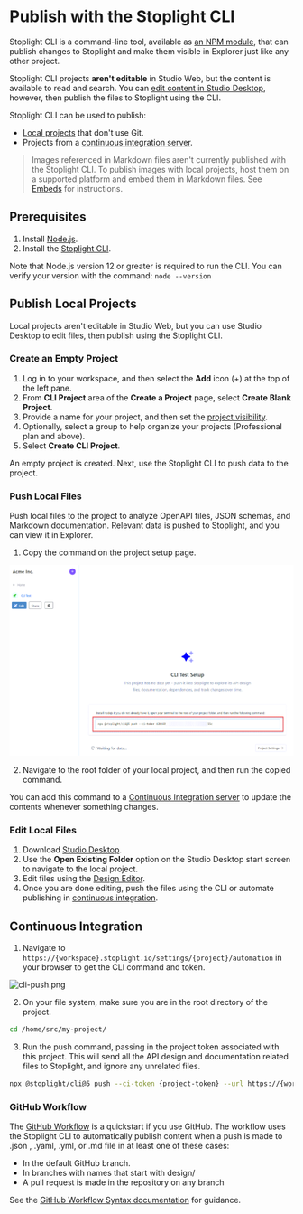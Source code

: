 # Publish with the Stoplight CLI

Stoplight CLI is a command-line tool, available as [an NPM module](https://www.npmjs.com/package/@stoplight/cli), that can publish changes to Stoplight and make them visible in Explorer just like any other project. 

Stoplight CLI projects **aren't editable** in Studio Web, but the content is available to read and search. You can [edit content in Studio Desktop](#edit-local-files), however, then publish the files to Stoplight using the CLI.

Stoplight CLI can be used to publish:

* [Local projects](#publish-local-projects) that don't use Git.
* Projects from a [continuous integration server](#continous-integration).

> Images referenced in Markdown files aren't currently published with the Stoplight CLI. To publish images with local projects, host them on a supported platform and embed them in Markdown files. See [Embeds](../4.-documentation/stoplight-flavored-markdown.md#embeds) for instructions. 
 
## Prerequisites

1. Install [Node.js](https://nodejs.dev/).
2. Install the [Stoplight CLI](https://www.npmjs.com/package/@stoplight/cli).

Note that Node.js version 12 or greater is required to run the CLI. You can verify your version with the command: `node --version`

## Publish Local Projects

Local projects aren't editable in Studio Web, but you can use Studio Desktop to edit files, then publish using the Stoplight CLI.

### Create an Empty Project

1. Log in to your workspace, and then select the **Add** icon (+) at the top of the left pane.
2. From **CLI Project** area of the **Create a Project** page, select **Create Blank Project**.
3. Provide a name for your project, and then set the [project visibility](l.project-access.md). 
4. Optionally, select a group to help organize your projects (Professional plan and above).
5. Select **Create CLI Project**. 

An empty project is created. Next, use the Stoplight CLI to push data to the project.

### Push Local Files

Push local files to the project to analyze OpenAPI files, JSON schemas, and Markdown documentation. Relevant data is pushed to Stoplight, and you can view it in Explorer. 

1. Copy the command on the project setup page. 

![CLI Command](../assets/images/cli-command.png)

2. Navigate to the root folder of your local project, and then run the copied command. 

You can add this command to a [Continuous Integration server](g.automating-publishing.md#stoplight-cli) to update the contents whenever something changes.

### Edit Local Files

1. Download [Studio Desktop](https://stoplight.io/studio). 
2. Use the **Open Existing Folder** option on the Studio Desktop start screen to navigate to the local project.
3. Edit files using the [Design Editor](../3.-design/api-design-editor.md). 
4. Once you are done editing, push the files using the CLI or automate publishing in [continuous integration](g.automating-publishing.md#stoplight-cli).

## Continuous Integration

1. Navigate to `https://{workspace}.stoplight.io/settings/{project}/automation` in your browser to get the CLI command and token.

![cli-push.png](https://stoplight.io/api/v1/projects/cHJqOjI/images/En5VTdCDhGA)

2. On your file system, make sure you are in the root directory of the project.

```bash
cd /home/src/my-project/
```

3. Run the push command, passing in the project token associated with this project. This will send all the API design and documentation related files to Stoplight, and ignore any unrelated files.

```bash
npx @stoplight/cli@5 push --ci-token {project-token} --url https://{workspace-name}.stoplight.io
```
### GitHub Workflow

The [GitHub Workflow](https://github.com/stoplightio/stoplight-cli-workflow) is a quickstart if you use GitHub. The workflow uses the Stoplight CLI to automatically publish content when a push is made to .json , .yaml, .yml, or .md file in at least one of these cases:

* In the default GitHub branch.
* In branches with names that start with design/ 
* A pull request is made in the repository on any branch

See the [GitHub Workflow Syntax documentation](https://docs.github.com/en/actions/learn-github-actions/workflow-syntax-for-github-actions) for guidance.